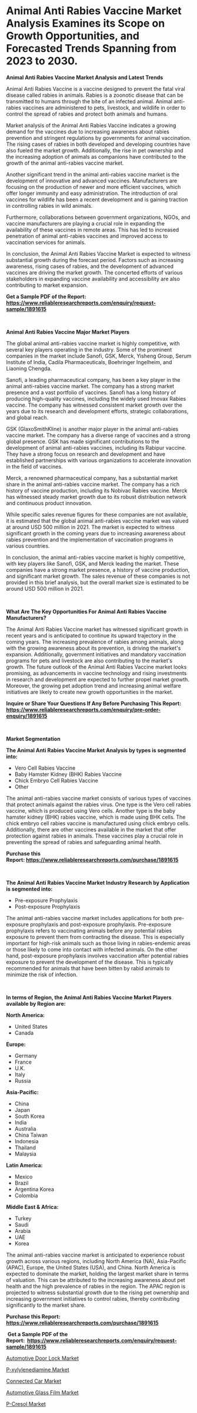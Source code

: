 <p><h1>Animal Anti Rabies Vaccine Market Analysis Examines its Scope on Growth Opportunities, and Forecasted Trends Spanning from 2023 to 2030.</h1></p><p><strong>Animal Anti Rabies Vaccine Market Analysis and Latest Trends</strong></p>
<p><p>Animal Anti Rabies Vaccine is a vaccine designed to prevent the fatal viral disease called rabies in animals. Rabies is a zoonotic disease that can be transmitted to humans through the bite of an infected animal. Animal anti-rabies vaccines are administered to pets, livestock, and wildlife in order to control the spread of rabies and protect both animals and humans.</p><p>Market analysis of the Animal Anti Rabies Vaccine indicates a growing demand for the vaccines due to increasing awareness about rabies prevention and stringent regulations by governments for animal vaccination. The rising cases of rabies in both developed and developing countries have also fueled the market growth. Additionally, the rise in pet ownership and the increasing adoption of animals as companions have contributed to the growth of the animal anti-rabies vaccine market.</p><p>Another significant trend in the animal anti-rabies vaccine market is the development of innovative and advanced vaccines. Manufacturers are focusing on the production of newer and more efficient vaccines, which offer longer immunity and easy administration. The introduction of oral vaccines for wildlife has been a recent development and is gaining traction in controlling rabies in wild animals.</p><p>Furthermore, collaborations between government organizations, NGOs, and vaccine manufacturers are playing a crucial role in expanding the availability of these vaccines in remote areas. This has led to increased penetration of animal anti-rabies vaccines and improved access to vaccination services for animals.</p><p>In conclusion, the Animal Anti Rabies Vaccine Market is expected to witness substantial growth during the forecast period. Factors such as increasing awareness, rising cases of rabies, and the development of advanced vaccines are driving the market growth. The concerted efforts of various stakeholders in expanding vaccine availability and accessibility are also contributing to market expansion.</p></p>
<p><strong>Get a Sample PDF of the Report:&nbsp; <a href="https://www.reliableresearchreports.com/enquiry/request-sample/1891615">https://www.reliableresearchreports.com/enquiry/request-sample/1891615</a></strong></p>
<p>&nbsp;</p>
<p><strong>Animal Anti Rabies Vaccine Major Market Players</strong></p>
<p><p>The global animal anti-rabies vaccine market is highly competitive, with several key players operating in the industry. Some of the prominent companies in the market include Sanofi, GSK, Merck, Yisheng Group, Serum Institute of India, Cadila Pharmaceuticals, Boehringer Ingelheim, and Liaoning Chengda.</p><p>Sanofi, a leading pharmaceutical company, has been a key player in the animal anti-rabies vaccine market. The company has a strong market presence and a vast portfolio of vaccines. Sanofi has a long history of producing high-quality vaccines, including the widely used Imovax Rabies vaccine. The company has witnessed consistent market growth over the years due to its research and development efforts, strategic collaborations, and global reach.</p><p>GSK (GlaxoSmithKline) is another major player in the animal anti-rabies vaccine market. The company has a diverse range of vaccines and a strong global presence. GSK has made significant contributions to the development of animal anti-rabies vaccines, including its Rabipur vaccine. They have a strong focus on research and development and have established partnerships with various organizations to accelerate innovation in the field of vaccines.</p><p>Merck, a renowned pharmaceutical company, has a substantial market share in the animal anti-rabies vaccine market. The company has a rich history of vaccine production, including its Nobivac Rabies vaccine. Merck has witnessed steady market growth due to its robust distribution network and continuous product innovation.</p><p>While specific sales revenue figures for these companies are not available, it is estimated that the global animal anti-rabies vaccine market was valued at around USD 500 million in 2021. The market is expected to witness significant growth in the coming years due to increasing awareness about rabies prevention and the implementation of vaccination programs in various countries.</p><p>In conclusion, the animal anti-rabies vaccine market is highly competitive, with key players like Sanofi, GSK, and Merck leading the market. These companies have a strong market presence, a history of vaccine production, and significant market growth. The sales revenue of these companies is not provided in this brief analysis, but the overall market size is estimated to be around USD 500 million in 2021.</p></p>
<p>&nbsp;</p>
<p><strong>What Are The Key Opportunities For Animal Anti Rabies Vaccine Manufacturers?</strong></p>
<p><p>The Animal Anti Rabies Vaccine market has witnessed significant growth in recent years and is anticipated to continue its upward trajectory in the coming years. The increasing prevalence of rabies among animals, along with the growing awareness about its prevention, is driving the market's expansion. Additionally, government initiatives and mandatory vaccination programs for pets and livestock are also contributing to the market's growth. The future outlook of the Animal Anti Rabies Vaccine market looks promising, as advancements in vaccine technology and rising investments in research and development are expected to further propel market growth. Moreover, the growing pet adoption trend and increasing animal welfare initiatives are likely to create new growth opportunities in the market.</p></p>
<p><strong>Inquire or Share Your Questions If Any Before Purchasing This Report: <a href="https://www.reliableresearchreports.com/enquiry/pre-order-enquiry/1891615">https://www.reliableresearchreports.com/enquiry/pre-order-enquiry/1891615</a></strong></p>
<p>&nbsp;</p>
<p><strong>Market Segmentation</strong></p>
<p><strong>The Animal Anti Rabies Vaccine Market Analysis by types is segmented into:</strong></p>
<p><ul><li>Vero Cell Rabies Vaccine</li><li>Baby Hamster Kidney (BHK) Rabies Vaccine</li><li>Chick Embryo Cell Rabies Vaccine</li><li>Other</li></ul></p>
<p><p>The animal anti-rabies vaccine market consists of various types of vaccines that protect animals against the rabies virus. One type is the Vero cell rabies vaccine, which is produced using Vero cells. Another type is the baby hamster kidney (BHK) rabies vaccine, which is made using BHK cells. The chick embryo cell rabies vaccine is manufactured using chick embryo cells. Additionally, there are other vaccines available in the market that offer protection against rabies in animals. These vaccines play a crucial role in preventing the spread of rabies and safeguarding animal health.</p></p>
<p><strong>Purchase this Report:&nbsp;<a href="https://www.reliableresearchreports.com/purchase/1891615">https://www.reliableresearchreports.com/purchase/1891615</a></strong></p>
<p>&nbsp;</p>
<p><strong>The Animal Anti Rabies Vaccine Market Industry Research by Application is segmented into:</strong></p>
<p><ul><li>Pre-exposure Prophylaxis</li><li>Post-exposure Prophylaxis</li></ul></p>
<p><p>The animal anti-rabies vaccine market includes applications for both pre-exposure prophylaxis and post-exposure prophylaxis. Pre-exposure prophylaxis refers to vaccinating animals before any potential rabies exposure to prevent them from contracting the disease. This is especially important for high-risk animals such as those living in rabies-endemic areas or those likely to come into contact with infected animals. On the other hand, post-exposure prophylaxis involves vaccination after potential rabies exposure to prevent the development of the disease. This is typically recommended for animals that have been bitten by rabid animals to minimize the risk of infection.</p></p>
<p>&nbsp;</p>
<p><strong>In terms of Region, the Animal Anti Rabies Vaccine Market Players available by Region are:</strong></p>
<p>
    <p> <strong> North America: </strong>
        <ul>
            <li>United States</li>
            <li>Canada</li>
        </ul>
        </p> 
    <p> <strong> Europe: </strong>
        <ul>
            <li>Germany</li>
            <li>France</li>
            <li>U.K.</li>
            <li>Italy</li>
            <li>Russia</li>
        </ul>
        </p> 
    <p> <strong> Asia-Pacific: </strong>
        <ul>
            <li>China</li>
            <li>Japan</li>
            <li>South Korea</li>
            <li>India</li>
            <li>Australia</li>
            <li>China Taiwan</li>
            <li>Indonesia</li>
            <li>Thailand</li>
            <li>Malaysia</li>
        </ul>
        </p> 
    <p> <strong> Latin America: </strong>
        <ul>
            <li>Mexico</li>
            <li>Brazil</li>
            <li>Argentina Korea</li>
            <li>Colombia</li>
        </ul>
        </p> 
    <p> <strong> Middle East & Africa: </strong>
        <ul>
            <li>Turkey</li>
            <li>Saudi</li>
            <li>Arabia</li>
            <li>UAE</li>
            <li>Korea</li>
        </ul>
    </p>
    </p>
<p><p>The animal anti-rabies vaccine market is anticipated to experience robust growth across various regions, including North America (NA), Asia-Pacific (APAC), Europe, the United States (USA), and China. North America is expected to dominate the market, holding the largest market share in terms of valuation. This can be attributed to the increasing awareness about pet health and the high prevalence of rabies in the region. The APAC region is projected to witness substantial growth due to the rising pet ownership and increasing government initiatives to control rabies, thereby contributing significantly to the market share.</p></p>
<p><strong>Purchase this Report: <a href="https://www.reliableresearchreports.com/purchase/1891615">https://www.reliableresearchreports.com/purchase/1891615</a></strong></p>
<p>&nbsp;<strong>Get a Sample PDF of the Report:&nbsp;&nbsp;<a href="https://www.reliableresearchreports.com/enquiry/request-sample/1891615">https://www.reliableresearchreports.com/enquiry/request-sample/1891615</a></strong></p>
<p><strong></strong></p>
<p><p><a href="https://medium.com/@kaelapaucek/automotive-door-lock-market-trends-forecast-and-competitive-analysis-to-2030-b2fa8bba7521">Automotive Door Lock Market</a></p><p><a href="https://github.com/sndrkn/Market-Research-Report-List-1/blob/main/p-xylylenediamine-market.md">P-xylylenediamine Market</a></p><p><a href="https://medium.com/@morgancrist1926/connected-car-market-share-evolution-and-market-growth-trends-2023-2030-70775a0e3dc8">Connected Car Market</a></p><p><a href="https://medium.com/@enostillman2023/automotive-glass-film-market-size-cagr-trends-2024-2030-656b07dc01db">Automotive Glass Film Market</a></p><p><a href="https://github.com/amae102299/Market-Research-Report-List-1/blob/main/p-cresol-market.md">P-Cresol Market</a></p></p>